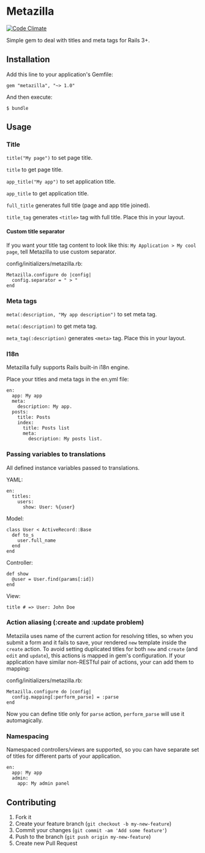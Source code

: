 # Metazilla

[![Code Climate](https://codeclimate.com/github/bsboris/metazilla/badges/gpa.svg)](https://codeclimate.com/github/bsboris/metazilla)

Simple gem to deal with titles and meta tags for Rails 3+.

## Installation

Add this line to your application's Gemfile:

    gem "metazilla", "~> 1.0"

And then execute:

    $ bundle

## Usage

### Title

`title("My page")` to set page title.

`title` to get page title.

`app_title("My app")` to set application title.

`app_title` to get application title.

`full_title` generates full title (page and app title joined).

`title_tag` generates `<title>` tag with full title. Place this in your layout.

#### Custom title separator

If you want your title tag content to look like this: `My Application > My cool page`, tell Metazilla to use custom separator.

config/initializers/metazilla.rb:

    Metazilla.configure do |config|
      config.separator = " > "
    end

### Meta tags

`meta(:description, "My app description")` to set meta tag.

`meta(:description)` to get meta tag.

`meta_tag(:description)` generates `<meta>` tag. Place this in your layout.

### I18n

Metazilla fully supports Rails built-in i18n engine.

Place your titles and meta tags in the en.yml file:

    en:
      app: My app
      meta:
        description: My app.
      posts:
        title: Posts
        index:
          title: Posts list
          meta:
            description: My posts list.

### Passing variables to translations

All defined instance variables passed to translations.

YAML:

    en:
      titles:
        users:
          show: User: %{user}

Model:

    class User < ActiveRecord::Base
      def to_s
        user.full_name
      end
    end

Controller:

    def show
      @user = User.find(params[:id])
    end

View:

    title # => User: John Doe

### Action aliasing (:create and :update problem)

Metaziila uses name of the current action for resolving titles, so when you submit a form and it fails to save, your rendered `new` template inside the `create` action. To avoid setting duplicated titles for both `new` and `create` (and `edit` and `update`), this actions is mapped in gem's configuration.
If your application have similar non-RESTful pair of actions, your can add them to mapping:

config/initializers/metazilla.rb:

    Metazilla.configure do |config|
      config.mapping[:perform_parse] = :parse
    end

Now you can define title only for `parse` action, `perform_parse` will use it automagically.

### Namespacing

Namespaced controllers/views are supported, so you can have separate set of titles for different parts of your application.

    en:
      app: My app
      admin:
        app: My admin panel

## Contributing

1. Fork it
2. Create your feature branch (`git checkout -b my-new-feature`)
3. Commit your changes (`git commit -am 'Add some feature'`)
4. Push to the branch (`git push origin my-new-feature`)
5. Create new Pull Request
